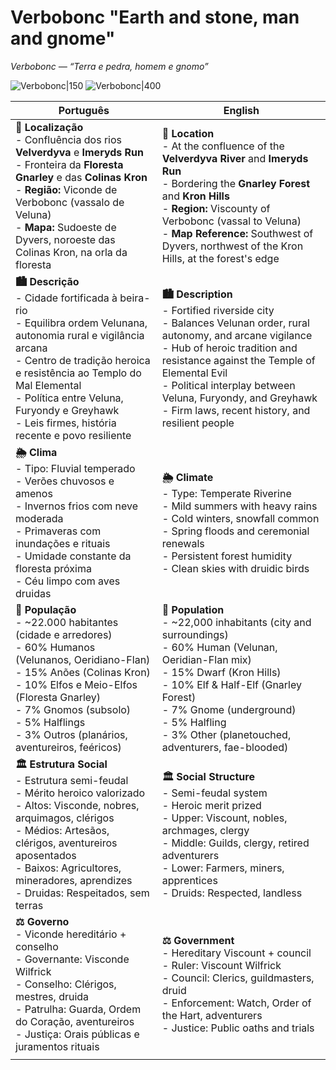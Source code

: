 ﻿
# Verbobonc "Earth and stone, man and gnome"
*Verbobonc — “Terra e pedra, homem e gnomo”*

![Verbobonc|150](assets/location/coat_of_arms_verbobonc.jpeg)
![Verbobonc|400](assets/location/free_city_of_verbobonc.png)

| Português                                                                                                                                                                                                                                                                                              | English                                                                                                                                                                                                                                                                                                                   |
| ------------------------------------------------------------------------------------------------------------------------------------------------------------------------------------------------------------------------------------------------------------------------------------------------------ | ------------------------------------------------------------------------------------------------------------------------------------------------------------------------------------------------------------------------------------------------------------------------------------------------------------------------- |
| **📍 Localização**<br>- Confluência dos rios **Velverdyva** e **Imeryds Run**<br>- Fronteira da **Floresta Gnarley** e das **Colinas Kron**<br>- **Região:** Viconde de Verbobonc (vassalo de Veluna)<br>- **Mapa:** Sudoeste de Dyvers, noroeste das Colinas Kron, na orla da floresta                | **📍 Location**<br>- At the confluence of the **Velverdyva River** and **Imeryds Run**<br>- Bordering the **Gnarley Forest** and **Kron Hills**<br>- **Region:** Viscounty of Verbobonc (vassal to Veluna)<br>- **Map Reference:** Southwest of Dyvers, northwest of the Kron Hills, at the forest's edge                 |
| **🏙️ Descrição**<br>- Cidade fortificada à beira-rio<br>- Equilibra ordem Velunana, autonomia rural e vigilância arcana<br>- Centro de tradição heroica e resistência ao Templo do Mal Elemental<br>- Política entre Veluna, Furyondy e Greyhawk<br>- Leis firmes, história recente e povo resiliente | **🏙️ Description**<br>- Fortified riverside city<br>- Balances Velunan order, rural autonomy, and arcane vigilance<br>- Hub of heroic tradition and resistance against the Temple of Elemental Evil<br>- Political interplay between Veluna, Furyondy, and Greyhawk<br>- Firm laws, recent history, and resilient people |
| **🌦️ Clima**<br>- Tipo: Fluvial temperado<br>- Verões chuvosos e amenos<br>- Invernos frios com neve moderada<br>- Primaveras com inundações e rituais<br>- Umidade constante da floresta próxima<br>- Céu limpo com aves druidas                                                                     | **🌦️ Climate**<br>- Type: Temperate Riverine<br>- Mild summers with heavy rains<br>- Cold winters, snowfall common<br>- Spring floods and ceremonial renewals<br>- Persistent forest humidity<br>- Clean skies with druidic birds                                                                                        |
| **👥 População**<br>- ~22.000 habitantes (cidade e arredores)<br>- 60% Humanos (Velunanos, Oeridiano-Flan)<br>- 15% Anões (Colinas Kron)<br>- 10% Elfos e Meio-Elfos (Floresta Gnarley)<br>- 7% Gnomos (subsolo)<br>- 5% Halflings<br>- 3% Outros (planários, aventureiros, feéricos)                  | **👥 Population**<br>- ~22,000 inhabitants (city and surroundings)<br>- 60% Human (Velunan, Oeridian-Flan mix)<br>- 15% Dwarf (Kron Hills)<br>- 10% Elf & Half-Elf (Gnarley Forest)<br>- 7% Gnome (underground)<br>- 5% Halfling<br>- 3% Other (planetouched, adventurers, fae-blooded)                                   |
| **🏛️ Estrutura Social**<br>- Estrutura semi-feudal<br>- Mérito heroico valorizado<br>- Altos: Visconde, nobres, arquimagos, clérigos<br>- Médios: Artesãos, clérigos, aventureiros aposentados<br>- Baixos: Agricultores, mineradores, aprendizes<br>- Druidas: Respeitados, sem terras               | **🏛️ Social Structure**<br>- Semi-feudal system<br>- Heroic merit prized<br>- Upper: Viscount, nobles, archmages, clergy<br>- Middle: Guilds, clergy, retired adventurers<br>- Lower: Farmers, miners, apprentices<br>- Druids: Respected, landless                                                                      |
| **⚖️ Governo**<br>- Viconde hereditário + conselho<br>- Governante: Visconde Wilfrick<br>- Conselho: Clérigos, mestres, druida<br>- Patrulha: Guarda, Ordem do Coração, aventureiros<br>- Justiça: Orais públicas e juramentos rituais                                                                 | **⚖️ Government**<br>- Hereditary Viscount + council<br>- Ruler: Viscount Wilfrick<br>- Council: Clerics, guildmasters, druid<br>- Enforcement: Watch, Order of the Hart, adventurers<br>- Justice: Public oaths and trials                                                                                               |
|                                                                                                                                                                                                                                                                                                        |                                                                                                                                                                                                                                                                                                                           |
